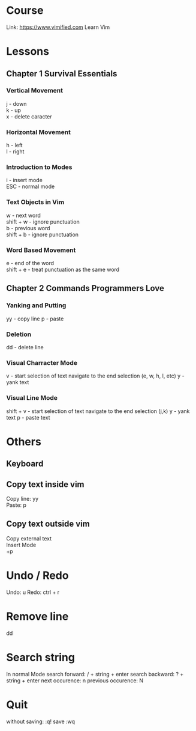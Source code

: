 # Course

Link: https://www.vimified.com
Learn Vim

# Lessons

## Chapter 1 Survival Essentials

### Vertical Movement

j - down  
k - up  
x - delete caracter

### Horizontal Movement

h - left  
l - right

### Introduction to Modes

i - insert mode  
ESC - normal mode

### Text Objects in Vim

w - next word  
shift + w - ignore punctuation  
b - previous word  
shift + b - ignore punctuation

### Word Based Movement

e - end of the word  
shift + e - treat punctuation as the same word

## Chapter 2 Commands Programmers Love

### Yanking and Putting
yy - copy line
p - paste

### Deletion
dd - delete line

### Visual Charracter Mode

v - start selection of text
navigate to the end selection (e, w, h, l, etc)
y - yank text

### Visual Line Mode

shift + v - start selection of text
navigate to the end selection (j,k)
y - yank text
p - paste text

# Others

## Keyboard

## Copy text inside vim
Copy line: yy  
Paste: p

## Copy text outside vim
Copy external text  
Insert Mode  
+p

# Undo / Redo
Undo: u
Redo: ctrl + r

# Remove line
dd

# Search string
In normal Mode
search forward: / + string + enter
search backward: ? + string + enter
next occurence: n
previous occurence: N

# Quit 
without saving: :q!
save :wq
